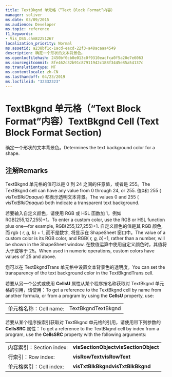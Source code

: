 ```yaml
---
title: TextBkgnd 单元格（“Text Block Format”内容）
manager: soliver
ms.date: 03/09/2015
ms.audience: Developer
ms.topic: reference
f1_keywords:
- Vis_DSS.chm82251267
localization_priority: Normal
ms.assetid: a238bf1c-1acd-eacd-22f3-a48acaaa4549
description: 确定一个形状的文本背景色。
ms.openlocfilehash: 2450bf0cb0e013c0f9310eacfca0f5a20e7e6063
ms.sourcegitcommit: 8fe462c32b91c87911942c188f3445e85a54137c
ms.translationtype: MT
ms.contentlocale: zh-CN
ms.lasthandoff: 04/23/2019
ms.locfileid: "32332323"
---
```

# <a name="textbkgnd-cell-text-block-format-section"></a><span data-ttu-id="1d22f-103">TextBkgnd 单元格（“Text Block Format”内容）</span><span class="sxs-lookup"><span data-stu-id="1d22f-103">TextBkgnd Cell (Text Block Format Section)</span></span>

<span data-ttu-id="1d22f-104">确定一个形状的文本背景色。</span><span class="sxs-lookup"><span data-stu-id="1d22f-104">Determines the text background color for a shape.</span></span>
  
## <a name="remarks"></a><span data-ttu-id="1d22f-105">注解</span><span class="sxs-lookup"><span data-stu-id="1d22f-105">Remarks</span></span>

<span data-ttu-id="1d22f-106">TextBkgnd 单元格的值可以是 0 到 24 之间的任意值，或者是 255。</span><span class="sxs-lookup"><span data-stu-id="1d22f-106">The TextBkgnd cell can have any value from 0 through 24, or 255.</span></span> <span data-ttu-id="1d22f-107">值0和 255 ( *visTxtBlklOpaque*) 都表示透明文本背景。</span><span class="sxs-lookup"><span data-stu-id="1d22f-107">The values 0 and 255 ( *visTxtBlklOpaque*) both indicate a transparent text background.</span></span> 
  
<span data-ttu-id="1d22f-108">若要输入自定义颜色，请使用 RGB 或 HSL 函数加 1，例如 RGB(255,127,255)+1。</span><span class="sxs-lookup"><span data-stu-id="1d22f-108">To enter a custom color, use the RGB or HSL function plus one—for example, RGB(255,127,255)+1.</span></span> <span data-ttu-id="1d22f-109">自定义颜色的值是其 RGB 颜色, 而 rgb ( *r, g, b*) + 1, 而不是数字, 将显示在 ShapeSheet 窗口中。</span><span class="sxs-lookup"><span data-stu-id="1d22f-109">The value of a custom color is its RGB color, and RGB( *r, g, b*)+1, rather than a number, will be shown in the ShapeSheet window.</span></span> <span data-ttu-id="1d22f-110">在数值运算中使用自定义颜色时，其值将大于或等于 25。</span><span class="sxs-lookup"><span data-stu-id="1d22f-110">When used in numeric operations, custom colors have values of 25 and above.</span></span> 
  
<span data-ttu-id="1d22f-111">您可以在 TextBkgndTrans 单元格中设置文本背景色的透明度。</span><span class="sxs-lookup"><span data-stu-id="1d22f-111">You can set the transparency of the text background color in the TextBkgndTrans cell.</span></span>
  
<span data-ttu-id="1d22f-112">若要从另一个公式或使用 **CellsU** 属性从某个程序按名称获取对 TextBkgnd 单元格的引用，请使用：</span><span class="sxs-lookup"><span data-stu-id="1d22f-112">To get a reference to the TextBkgnd cell by name from another formula, or from a program by using the **CellsU** property, use:</span></span> 
  
|||
|:-----|:-----|
|<span data-ttu-id="1d22f-113">单元格名称：</span><span class="sxs-lookup"><span data-stu-id="1d22f-113">Cell name:</span></span>  <br/> |<span data-ttu-id="1d22f-114">TextBkgnd</span><span class="sxs-lookup"><span data-stu-id="1d22f-114">TextBkgnd</span></span>  <br/> |
   
<span data-ttu-id="1d22f-115">若要从某个程序按索引获取对 TextBkgnd 单元格的引用，请使用带下列参数的 **CellsSRC** 属性：</span><span class="sxs-lookup"><span data-stu-id="1d22f-115">To get a reference to the TextBkgnd cell by index from a program, use the **CellsSRC** property with the following arguments:</span></span> 
  
|||
|:-----|:-----|
|<span data-ttu-id="1d22f-116">内容索引：</span><span class="sxs-lookup"><span data-stu-id="1d22f-116">Section index:</span></span>  <br/> |<span data-ttu-id="1d22f-117">**visSectionObject**</span><span class="sxs-lookup"><span data-stu-id="1d22f-117">**visSectionObject**</span></span> <br/> |
|<span data-ttu-id="1d22f-118">行索引：</span><span class="sxs-lookup"><span data-stu-id="1d22f-118">Row index:</span></span>  <br/> |<span data-ttu-id="1d22f-119">**visRowText**</span><span class="sxs-lookup"><span data-stu-id="1d22f-119">**visRowText**</span></span> <br/> |
|<span data-ttu-id="1d22f-120">单元格索引：</span><span class="sxs-lookup"><span data-stu-id="1d22f-120">Cell index:</span></span>  <br/> |<span data-ttu-id="1d22f-121">**visTxtBlkBkgnd**</span><span class="sxs-lookup"><span data-stu-id="1d22f-121">**visTxtBlkBkgnd**</span></span> <br/> |
   

